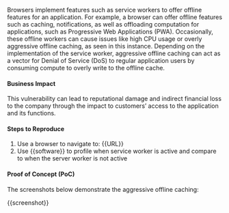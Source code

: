 Browsers implement features such as service workers to offer offline features for an application. For example, a browser can offer offline features such as caching, notifications, as well as offloading computation for applications, such as Progressive Web Applications (PWA). Occasionally, these offline workers can cause issues like high CPU usage or overly aggressive offline caching, as seen in this instance. Depending on the implementation of the service worker, aggressive offline caching can act as a vector for Denial of Service (DoS) to regular application users by consuming compute to overly write to the offline cache.

#### Business Impact

This vulnerability can lead to reputational damage and indirect financial loss to the company through the impact to customers’ access to the application and its functions.

#### Steps to Reproduce

1. Use a browser to navigate to: {{URL}}
1. Use {{software}} to profile when service worker is active and compare to when the server worker is not active

#### Proof of Concept (PoC)

The screenshots below demonstrate the aggressive offline caching:

{{screenshot}}
